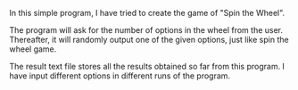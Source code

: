 In this simple program, I have tried to create the game of "Spin the Wheel". 

The program will ask for the number of options in the wheel from the user. Thereafter, it will randomly output one of the given options, just like spin the wheel game.

The result text file stores all the results obtained so far from this program. I have input different options in different runs of the program.

